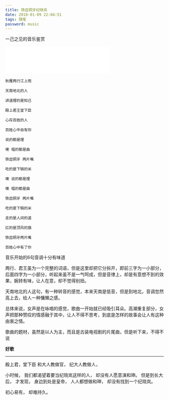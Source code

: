```yaml
---
title: 铁齿铜牙纪晓岚
date: 2018-01-09 22:04:51
tags: 随笔
password: music
---
```


一己之见的音乐鉴赏
<!-- more -->
<iframe frameborder="no" border="0" marginwidth="0" marginheight="0" width=330 height=86 src="//music.163.com/outchain/player?type=2&id=224326&auto=1&height=66"></iframe>

	秋雁两行江上雨

	天南地北的人

	讲道理的是知己

	殿上君王堂下臣

	心存百姓的人

	百姓心中自有你

	说的都是理

	噢 唱的都是曲

	铁齿铜牙 两片嘴

	吃的是下锅的米

	噢 说的都是理

	噢 唱的都是曲

	铁齿铜牙 两片嘴

	吃的是下锅的米

	走的是人间的道

	扛的是顶风的旗

	铁齿铜牙两片嘴

	百姓心中有了你

音乐开始的6句音调十分有味道

两行、君王虽为一个完整的词语，但是这里却把它分拆开，即前三字为一小部分，后面四字为一小部分，听起来虽不是一气呵成，但是音律上，却是有意想不到的效果，婉转有味，让人在意，却不觉得别扭。

天南地北的人这句，有一种转音的感觉，本来天南是低音，但是到地北，音调忽然高上去，给人一种慵懒之感。

总体来说，女声是在咏唱的感觉，歌曲一开始就已经吸引耳朵。高潮重复部分，女声把那种赞叹的情感融于其中，让人不得不思考，到底是怎样的故事会让人有这种由衷之情。

歌曲的题材，虽然是以人为主，而且是古装电视剧的片尾曲，但是听下来，不得不说

__好歌__

***
殿上君，堂下臣
和大人教做官，
纪大人教做人，

小时候，
我们都渴望着要当纪晓岚这样的人，
却没有人愿意演和珅。
但是到长大后，
才发现，
身边到处是皇帝，
人人都想做和珅，
却没有找到一个纪晓岚。

初心易有，
却难持久。